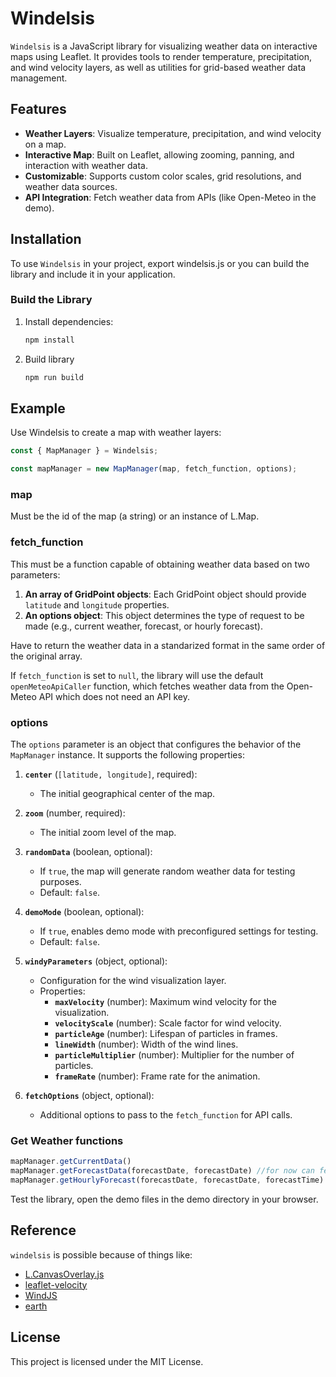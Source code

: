 # Windelsis

`Windelsis` is a JavaScript library for visualizing weather data on interactive maps using Leaflet. It provides tools to render temperature, precipitation, and wind velocity layers, as well as utilities for grid-based weather data management.

## Features

- **Weather Layers**: Visualize temperature, precipitation, and wind velocity on a map.
- **Interactive Map**: Built on Leaflet, allowing zooming, panning, and interaction with weather data.
- **Customizable**: Supports custom color scales, grid resolutions, and weather data sources.
- **API Integration**: Fetch weather data from APIs (like Open-Meteo in the demo).

## Installation

To use `Windelsis` in your project, export windelsis.js or you can build the library and include it in your application.

### Build the Library

1. Install dependencies:
   ```sh
   npm install

2. Build library
   ```sh
   npm run build

## Example

Use Windelsis to create a map with weather layers:
   ```js
   const { MapManager } = Windelsis;

   const mapManager = new MapManager(map, fetch_function, options);
   ```

### map

Must be the id of the map (a string) or an instance of L.Map.

### fetch_function

This must be a function capable of obtaining weather data based on two parameters:
1. **An array of GridPoint objects**: Each GridPoint object should provide `latitude` and `longitude` properties.
2. **An options object**: This object determines the type of request to be made (e.g., current weather, forecast, or hourly forecast).

Have to return the weather data in a standarized format in the same order of the original array.

If `fetch_function` is set to `null`, the library will use the default `openMeteoApiCaller` function, which fetches weather data from the Open-Meteo API which does not need an API key.

### options

The `options` parameter is an object that configures the behavior of the `MapManager` instance. It supports the following properties:

1. **`center`** (`[latitude, longitude]`, required):
   - The initial geographical center of the map.

2. **`zoom`** (number, required):
   - The initial zoom level of the map.

3. **`randomData`** (boolean, optional):
   - If `true`, the map will generate random weather data for testing purposes.
   - Default: `false`.

4. **`demoMode`** (boolean, optional):
   - If `true`, enables demo mode with preconfigured settings for testing.
   - Default: `false`.

5. **`windyParameters`** (object, optional):
   - Configuration for the wind visualization layer.
   - Properties:
     - **`maxVelocity`** (number): Maximum wind velocity for the visualization.
     - **`velocityScale`** (number): Scale factor for wind velocity.
     - **`particleAge`** (number): Lifespan of particles in frames.
     - **`lineWidth`** (number): Width of the wind lines.
     - **`particleMultiplier`** (number): Multiplier for the number of particles.
     - **`frameRate`** (number): Frame rate for the animation.

6. **`fetchOptions`** (object, optional):
   - Additional options to pass to the `fetch_function` for API calls.

### Get Weather functions
   ```js
   mapManager.getCurrentData()
   mapManager.getForecastData(forecastDate, forecastDate) //for now can fetch just one date for forecast
   mapManager.getHourlyForecast(forecastDate, forecastDate, forecastTime)
   ```

Test the library, open the demo files in the demo directory in your browser.

## Reference

`windelsis` is possible because of things like:

- [L.CanvasOverlay.js](https://github.com/Sumbera/gLayers.Leaflet)
- [leaflet-velocity](https://github.com/onaci/leaflet-velocity)
- [WindJS](https://github.com/Esri/wind-js)
- [earth](https://github.com/cambecc/earth)

## License

This project is licensed under the MIT License.